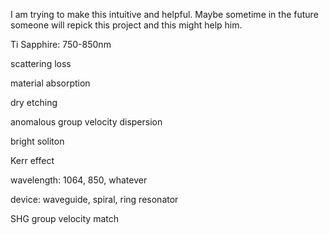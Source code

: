 I am trying to make this intuitive and helpful. Maybe sometime in the future someone will repick this project and this might help him. 

Ti Sapphire: 750-850nm

scattering loss 

material absorption

dry etching

anomalous group velocity dispersion 

bright soliton 

Kerr effect

wavelength: 1064, 850, whatever

device: waveguide, spiral, ring resonator 

SHG group velocity match
